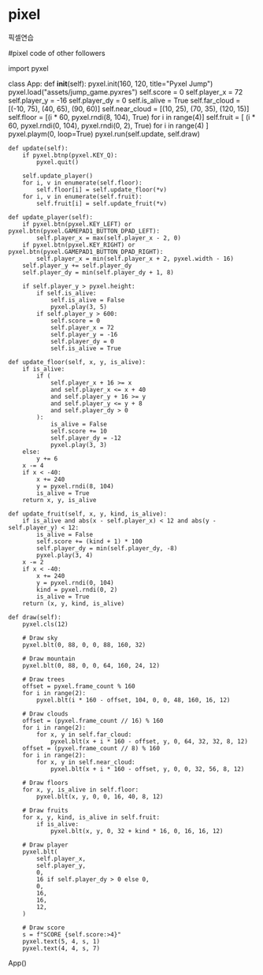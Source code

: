 # pixel
픽셀연습

#pixel code of other followers

import pyxel


class App:
    def __init__(self):
        pyxel.init(160, 120, title="Pyxel Jump")
        pyxel.load("assets/jump_game.pyxres")
        self.score = 0
        self.player_x = 72
        self.player_y = -16
        self.player_dy = 0
        self.is_alive = True
        self.far_cloud = [(-10, 75), (40, 65), (90, 60)]
        self.near_cloud = [(10, 25), (70, 35), (120, 15)]
        self.floor = [(i * 60, pyxel.rndi(8, 104), True) for i in range(4)]
        self.fruit = [
            (i * 60, pyxel.rndi(0, 104), pyxel.rndi(0, 2), True) for i in range(4)
        ]
        pyxel.playm(0, loop=True)
        pyxel.run(self.update, self.draw)

    def update(self):
        if pyxel.btnp(pyxel.KEY_Q):
            pyxel.quit()

        self.update_player()
        for i, v in enumerate(self.floor):
            self.floor[i] = self.update_floor(*v)
        for i, v in enumerate(self.fruit):
            self.fruit[i] = self.update_fruit(*v)

    def update_player(self):
        if pyxel.btn(pyxel.KEY_LEFT) or pyxel.btn(pyxel.GAMEPAD1_BUTTON_DPAD_LEFT):
            self.player_x = max(self.player_x - 2, 0)
        if pyxel.btn(pyxel.KEY_RIGHT) or pyxel.btn(pyxel.GAMEPAD1_BUTTON_DPAD_RIGHT):
            self.player_x = min(self.player_x + 2, pyxel.width - 16)
        self.player_y += self.player_dy
        self.player_dy = min(self.player_dy + 1, 8)

        if self.player_y > pyxel.height:
            if self.is_alive:
                self.is_alive = False
                pyxel.play(3, 5)
            if self.player_y > 600:
                self.score = 0
                self.player_x = 72
                self.player_y = -16
                self.player_dy = 0
                self.is_alive = True

    def update_floor(self, x, y, is_alive):
        if is_alive:
            if (
                self.player_x + 16 >= x
                and self.player_x <= x + 40
                and self.player_y + 16 >= y
                and self.player_y <= y + 8
                and self.player_dy > 0
            ):
                is_alive = False
                self.score += 10
                self.player_dy = -12
                pyxel.play(3, 3)
        else:
            y += 6
        x -= 4
        if x < -40:
            x += 240
            y = pyxel.rndi(8, 104)
            is_alive = True
        return x, y, is_alive

    def update_fruit(self, x, y, kind, is_alive):
        if is_alive and abs(x - self.player_x) < 12 and abs(y - self.player_y) < 12:
            is_alive = False
            self.score += (kind + 1) * 100
            self.player_dy = min(self.player_dy, -8)
            pyxel.play(3, 4)
        x -= 2
        if x < -40:
            x += 240
            y = pyxel.rndi(0, 104)
            kind = pyxel.rndi(0, 2)
            is_alive = True
        return (x, y, kind, is_alive)

    def draw(self):
        pyxel.cls(12)

        # Draw sky
        pyxel.blt(0, 88, 0, 0, 88, 160, 32)

        # Draw mountain
        pyxel.blt(0, 88, 0, 0, 64, 160, 24, 12)

        # Draw trees
        offset = pyxel.frame_count % 160
        for i in range(2):
            pyxel.blt(i * 160 - offset, 104, 0, 0, 48, 160, 16, 12)

        # Draw clouds
        offset = (pyxel.frame_count // 16) % 160
        for i in range(2):
            for x, y in self.far_cloud:
                pyxel.blt(x + i * 160 - offset, y, 0, 64, 32, 32, 8, 12)
        offset = (pyxel.frame_count // 8) % 160
        for i in range(2):
            for x, y in self.near_cloud:
                pyxel.blt(x + i * 160 - offset, y, 0, 0, 32, 56, 8, 12)

        # Draw floors
        for x, y, is_alive in self.floor:
            pyxel.blt(x, y, 0, 0, 16, 40, 8, 12)

        # Draw fruits
        for x, y, kind, is_alive in self.fruit:
            if is_alive:
                pyxel.blt(x, y, 0, 32 + kind * 16, 0, 16, 16, 12)

        # Draw player
        pyxel.blt(
            self.player_x,
            self.player_y,
            0,
            16 if self.player_dy > 0 else 0,
            0,
            16,
            16,
            12,
        )

        # Draw score
        s = f"SCORE {self.score:>4}"
        pyxel.text(5, 4, s, 1)
        pyxel.text(4, 4, s, 7)


App()
